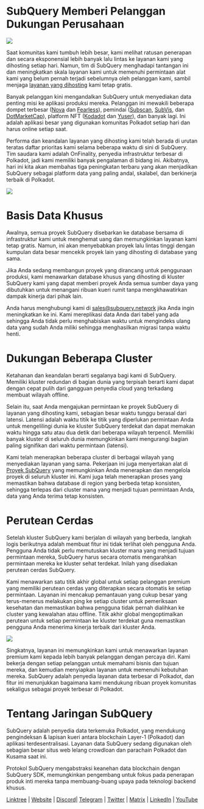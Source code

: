 # SubQuery Memberi Pelanggan Dukungan Perusahaan

![](https://miro.medium.com/max/1400/1*z_StqAT5KeaxQLBCm-xpRQ.jpeg)

Saat komunitas kami tumbuh lebih besar, kami melihat ratusan penerapan dan secara eksponensial lebih banyak lalu lintas ke layanan kami yang dihosting setiap hari. Namun, tim di SubQuery menghadapi tantangan ini dan meningkatkan skala layanan kami untuk memenuhi permintaan alat kami yang belum pernah terjadi sebelumnya oleh pelanggan kami, sambil menjaga [layanan yang dihosting](https://projects.subquery.network/) kami tetap gratis.

Banyak pelanggan kini mengandalkan SubQuery untuk menyediakan data penting misi ke aplikasi produksi mereka. Pelanggan ini mewakili beberapa dompet terbesar ([Nova](https://novawallet.io/) dan [Fearless](https://fearlesswallet.io/)), pemindai ([Subscan](https://www.subscan.io/), [SubVis](https://www.subvis.io/), dan [DotMarketCap](https://dotmarketcap.com/)), platform NFT ([Kodadot](https://kodadot.xyz/) dan [Yuser](https://yuser.co/)), dan banyak lagi. Ini adalah aplikasi besar yang digunakan komunitas Polkadot setiap hari dan harus online setiap saat.

Performa dan keandalan layanan yang dihosting kami telah berada di urutan teratas daftar prioritas kami selama beberapa waktu di sini di SubQuery. Tim saudara kami adalah OnFinality, penyedia infrastruktur terbesar di Polkadot, jadi kami memiliki banyak pengalaman di bidang ini. Akibatnya, hari ini kita akan membahas tiga peningkatan terbaru yang akan menjadikan SubQuery sebagai platform data yang paling andal, skalabel, dan berkinerja terbaik di Polkadot.

![](https://miro.medium.com/max/1200/1*QckhJzjQqw9czpBMRhXgXQ.gif)

# Basis Data Khusus

Awalnya, semua proyek SubQuery disebarkan ke database bersama di infrastruktur kami untuk menghemat uang dan memungkinkan layanan kami tetap gratis. Namun, ini akan menyebabkan proyek lalu lintas tinggi dengan kumpulan data besar mencekik proyek lain yang dihosting di database yang sama.

Jika Anda sedang membangun proyek yang dirancang untuk penggunaan produksi, kami menawarkan database khusus yang dihosting di kluster SubQuery kami yang dapat memberi proyek Anda semua sumber daya yang dibutuhkan untuk menangani ribuan kueri rumit tanpa mengkhawatirkan dampak kinerja dari pihak lain.

Anda harus menghubungi kami di sales@subquery.network jika Anda ingin meningkatkan ke ini. Kami mereplikasi data Anda dari tabel yang ada sehingga Anda tidak perlu menghabiskan waktu untuk mengindeks ulang data yang sudah Anda miliki sehingga menghasilkan migrasi tanpa waktu henti.

# Dukungan Beberapa Cluster

Ketahanan dan keandalan berarti segalanya bagi kami di SubQuery. Memiliki kluster redundan di bagian dunia yang terpisah berarti kami dapat dengan cepat pulih dari gangguan penyedia cloud yang terkadang membuat wilayah offline.

Selain itu, saat Anda mengajukan permintaan ke proyek SubQuery di layanan yang dihosting kami, sebagian besar waktu tunggu berasal dari latensi. Latensi adalah waktu titik ke titik yang diperlukan permintaan Anda untuk mengelilingi dunia ke kluster SubQuery terdekat dan dapat memakan waktu hingga satu atau dua detik dari beberapa wilayah terpencil. Memiliki banyak kluster di seluruh dunia memungkinkan kami mengurangi bagian paling signifikan dari waktu permintaan (latensi).

Kami telah menerapkan beberapa cluster di berbagai wilayah yang menyediakan layanan yang sama. Pekerjaan ini juga menyertakan alat di [Proyek SubQuery](https://project.subquery.network/) yang memungkinkan Anda menerapkan dan mengelola proyek di seluruh kluster ini. Kami juga telah menerapkan proses yang memastikan bahwa database di region yang berbeda tetap konsisten, sehingga terlepas dari cluster mana yang menjadi tujuan permintaan Anda, data yang Anda terima tetap konsisten.

# Perutean Cerdas

Setelah kluster SubQuery kami berjalan di wilayah yang berbeda, langkah logis berikutnya adalah membuat fitur ini tidak terlihat oleh pengguna Anda. Pengguna Anda tidak perlu memutuskan kluster mana yang menjadi tujuan permintaan mereka, SubQuery harus secara otomatis mengarahkan permintaan mereka ke kluster sehat terdekat. Inilah yang disediakan perutean cerdas SubQuery.

Kami menawarkan satu titik akhir global untuk setiap pelanggan premium yang memiliki perutean cerdas yang diterapkan secara otomatis ke setiap permintaan. Layanan ini mencakup pemantauan yang cukup besar yang terus-menerus melakukan ping ke setiap cluster untuk pemeriksaan kesehatan dan memastikan bahwa pengguna tidak pernah dialihkan ke cluster yang kewalahan atau offline. Titik akhir global mengoptimalkan perutean untuk setiap permintaan ke kluster terdekat guna memastikan pengguna Anda menerima kinerja terbaik dari kluster Anda.

![](https://miro.medium.com/max/1000/0*DNXDiABzli0et1MU)

Singkatnya, layanan ini memungkinkan kami untuk menawarkan layanan premium kami kepada lebih banyak pelanggan dengan percaya diri. Kami bekerja dengan setiap pelanggan untuk memahami bisnis dan tujuan mereka, dan kemudian menyiapkan layanan untuk memenuhi kebutuhan mereka. SubQuery adalah penyedia layanan data terbesar di Polkadot, dan fitur ini menunjukkan bagaimana kami mendukung ribuan proyek komunitas sekaligus sebagai proyek terbesar di Polkadot.

# Tentang Jaringan SubQuery

SubQuery adalah penyedia data terkemuka Polkadot, yang mendukung pengindeksan & lapisan kueri antara blockchain Layer-1 (Polkadot) dan aplikasi terdesentralisasi. Layanan data SubQuery sedang digunakan oleh sebagian besar situs web lelang crowdloan dan parachain Polkadot dan Kusama saat ini.

Protokol SubQuery mengabstraksi keanehan data blockchain dengan SubQuery SDK, memungkinkan pengembang untuk fokus pada penerapan produk inti mereka tanpa membuang-buang upaya pada teknologi backend khusus.

[Linktree](https://linktr.ee/subquerynetwork)  |  [Website](https://subquery.network/)  |  [Discord](https://discord.com/invite/78zg8aBSMG)|  [Telegram](https://t.me/subquerynetwork)  |  [Twitter](https://twitter.com/subquerynetwork)  |  [Matrix](https://matrix.to/#/#subquery:matrix.org)  |  [LinkedIn](https://www.linkedin.com/company/subquery)  |  [YouTube](https://www.youtube.com/channel/UCi1a6NUUjegcLHDFLr7CqLw)
